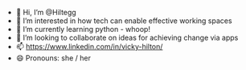 - 👋 Hi, I’m @Hiltegg
- 👀 I’m interested in how tech can enable effective working spaces
- 🌱 I’m currently learning python - whoop!
- 💞️ I’m looking to collaborate on ideas for achieving change via apps
- 📫 https://www.linkedin.com/in/vicky-hilton/ 
- 😄 Pronouns: she / her

<!---
Hiltegg/Hiltegg is a ✨ special ✨ repository because its `README.md` (this file) appears on your GitHub profile.
You can click the Preview link to take a look at your changes.
--->
